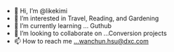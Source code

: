 - 👋 Hi, I’m @likekimi
- 👀 I’m interested in Travel, Reading, and Gardening
- 🌱 I’m currently learning ... Guthub
- 💞️ I’m looking to collaborate on ...Conversion projects
- 📫 How to reach me ...wanchun.hsu@dxc.com

<!---
likekimi/likekimi is a ✨ special ✨ repository because its `README.md` (this file) appears on your GitHub profile.
You can click the Preview link to take a look at your changes.
--->
